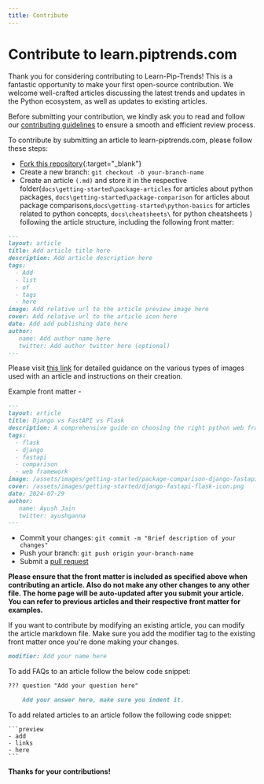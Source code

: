 ```yaml
---
title: Contribute 
---
```


# Contribute to learn.piptrends.com

Thank you for considering contributing to Learn-Pip-Trends! This is a fantastic opportunity to make your first open-source contribution. We welcome well-crafted articles discussing the latest trends and updates in the Python ecosystem, as well as updates to existing articles.

Before submitting your contribution, we kindly ask you to read and follow our [contributing guidelines](./guidelines) to ensure a smooth and efficient review process.

To contribute by submitting an article to learn-piptrends.com, please follow these steps:

- [Fork this repository](https://github.com/tankala/learn-pip-trends/fork){:target="_blank"}
- Create a new branch: `git checkout -b your-branch-name`
- Create an article `(.md)` and store it in the respective folder(```docs\getting-started\package-articles``` for articles about python packages, ```docs\getting-started\package-comparison``` for articles about package comparisons,```docs\getting-started\python-basics``` for articles related to python concepts, ```docs\cheatsheets\``` for python cheatsheets ) following the article structure, including the following front matter:

```markdown
---
layout: article
title: Add article title here
description: Add article description here
tags: 
  - Add
  - list
  - of
  - tags 
  - here
image: Add relative url to the article preview image here
cover: Add relative url to the article icon here
date: Add add publishing date here
author: 
   name: Add author name here
   twitter: Add author twitter here (optional)
---
```

  Please visit [this link](./images) for detailed guidance on the various types of images used with an article and instructions on their creation. 
  
  Example front matter - 

```markdown
---
layout: article
title: Django vs FastAPI vs Flask
description: A comprehensive guide on choosing the right python web framework
tags: 
  - flask
  - django
  - fastapi
  - comparison 
  - web framework
image: /assets/images/getting-started/package-comparison-django-fastapi-flask.png
cover: /assets/images/getting-started/django-fastapi-flask-icon.png
date: 2024-07-29
author: 
   name: Ayush Jain
   twitter: ayushganna
---
```

- Commit your changes: ```git commit -m "Brief description of your changes"```
- Push your branch: ```git push origin your-branch-name```
- Submit a [pull request](https://docs.github.com/en/pull-requests/collaborating-with-pull-requests/proposing-changes-to-your-work-with-pull-requests/creating-a-pull-request)

**Please ensure that the front matter is included as specified above when contributing an article. Also do not make any other changes to any other file. The home page will be auto-updated after you submit your article. You can refer to previous articles and their respective front matter for examples.**


If you want to contribute by modifying an existing article, you can modify the article markdown file. Make sure you add the modifier tag to the existing front matter once you're done making your changes. 

```markdown
modifier: Add your name here
```

To add FAQs to an article follow the below code snippet:

```markdown
??? question "Add your question here"

    Add your answer here, make sure you indent it.
```

To add related articles to an article follow the following code snippet:

    ```preview
    - add
    - links 
    - here
    ```

**Thanks for your contributions!**